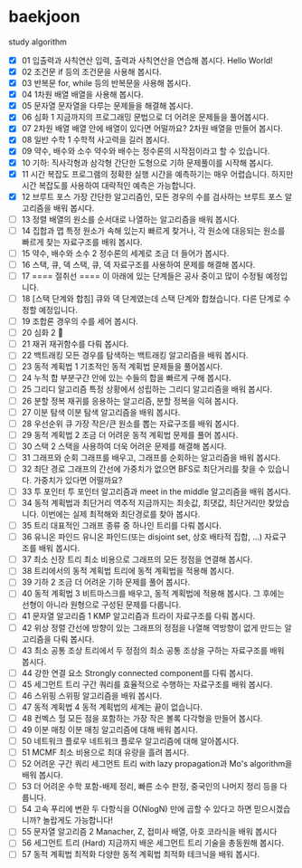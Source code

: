 # baekjoon
study algorithm

- [x] 01	입출력과 사칙연산	입력, 출력과 사칙연산을 연습해 봅시다. Hello World!	
- [x] 02	조건문	if 등의 조건문을 사용해 봅시다.
- [x] 03	반복문	for, while 등의 반복문을 사용해 봅시다.	
- [x] 04	1차원 배열	배열을 사용해 봅시다.	
- [x] 05	문자열	문자열을 다루는 문제들을 해결해 봅시다.	
- [x] 06	심화 1	지금까지의 프로그래밍 문법으로 더 어려운 문제들을 풀어봅시다.
- [x] 07	2차원 배열	배열 안에 배열이 있다면 어떨까요? 2차원 배열을 만들어 봅시다.
- [x] 08	일반 수학 1	수학적 사고력을 길러 봅시다.
- [x] 09	약수, 배수와 소수	약수와 배수는 정수론의 시작점이라고 할 수 있습니다.
- [x] 10	기하: 직사각형과 삼각형	간단한 도형으로 기하 문제풀이를 시작해 봅시다.
- [x] 11	시간 복잡도	프로그램의 정확한 실행 시간을 예측하기는 매우 어렵습니다. 하지만 시간 복잡도를 사용하여 대략적인 예측은 가능합니다.
- [x] 12	브루트 포스	가장 간단한 알고리즘인, 모든 경우의 수를 검사하는 브루트 포스 알고리즘을 배워 봅시다.
- [ ] 13	정렬	배열의 원소를 순서대로 나열하는 알고리즘을 배워 봅시다.	
- [ ] 14	집합과 맵	특정 원소가 속해 있는지 빠르게 찾거나, 각 원소에 대응되는 원소를 빠르게 찾는 자료구조를 배워 봅시다.
- [ ] 15	약수, 배수와 소수 2	정수론의 세계로 조금 더 들어가 봅시다.
- [ ] 16	스택, 큐, 덱	스택, 큐, 덱 자료구조를 사용하여 문제를 해결해 봅시다.	
- [ ] 17	==== 절취선 ====	이 아래에 있는 단계들은 공사 중이고 많이 수정될 예정입니다.
- [ ] 18	[스택 단계와 합침]	큐와 덱 단계였는데 스택 단계와 합쳤습니다. 다른 단계로 수정할 예정입니다.
- [ ] 19	조합론	경우의 수를 세어 봅시다.
- [ ] 20	심화 2	👑
- [ ] 21	재귀	재귀함수를 다뤄 봅시다.
- [ ] 22	백트래킹	모든 경우를 탐색하는 백트래킹 알고리즘을 배워 봅시다.
- [ ] 23	동적 계획법 1	기초적인 동적 계획법 문제들을 풀어봅시다.	
- [ ] 24	누적 합	부분구간 안에 있는 수들의 합을 빠르게 구해 봅시다.
- [ ] 25	그리디 알고리즘	특정 상황에서 성립하는 그리디 알고리즘을 배워 봅시다.
- [ ] 26	분할 정복	재귀를 응용하는 알고리즘, 분할 정복을 익혀 봅시다.
- [ ] 27	이분 탐색	이분 탐색 알고리즘을 배워 봅시다.
- [ ] 28	우선순위 큐	가장 작은/큰 원소를 뽑는 자료구조를 배워 봅시다.
- [ ] 29	동적 계획법 2	조금 더 어려운 동적 계획법 문제를 풀어 봅시다.
- [ ] 30	스택 2	스택을 사용하여 더욱 어려운 문제를 해결해 봅시다.
- [ ] 31	그래프와 순회	그래프를 배우고, 그래프를 순회하는 알고리즘을 배워 봅시다.	
- [ ] 32	최단 경로	그래프의 간선에 가중치가 없으면 BFS로 최단거리를 찾을 수 있습니다. 가중치가 있다면 어떨까요?
- [ ] 33	투 포인터	투 포인터 알고리즘과 meet in the middle 알고리즘을 배워 봅시다.
- [ ] 34	동적 계획법과 최단거리 역추적	지금까지는 최솟값, 최댓값, 최단거리만 찾았습니다. 이번에는 실제 최적해와 최단경로를 찾아 봅시다.
- [ ] 35	트리	대표적인 그래프 종류 중 하나인 트리를 다뤄 봅시다.
- [ ] 36	유니온 파인드	유니온 파인드(또는 disjoint set, 상호 배타적 집합, ...) 자료구조를 배워 봅시다.
- [ ] 37	최소 신장 트리	최소 비용으로 그래프의 모든 정점을 연결해 봅시다.
- [ ] 38	트리에서의 동적 계획법	트리에 동적 계획법을 적용해 봅시다.
- [ ] 39	기하 2	조금 더 어려운 기하 문제를 풀어 봅시다.
- [ ] 40	동적 계획법 3	비트마스크를 배우고, 동적 계획법에 적용해 봅시다. 그 후에는 선형이 아니라 원형으로 구성된 문제를 다룹니다.
- [ ] 41	문자열 알고리즘 1	KMP 알고리즘과 트라이 자료구조를 다뤄 봅시다.
- [ ] 42	위상 정렬	간선에 방향이 있는 그래프의 정점을 나열해 역방향이 없게 만드는 알고리즘을 다뤄 봅시다.
- [ ] 43	최소 공통 조상	트리에서 두 정점의 최소 공통 조상을 구하는 자료구조를 배워 봅시다.
- [ ] 44	강한 연결 요소	Strongly connected component를 다뤄 봅시다.
- [ ] 45	세그먼트 트리	구간 쿼리를 효율적으로 수행하는 자료구조를 배워 봅시다.
- [ ] 46	스위핑	스위핑 알고리즘을 배워 봅시다.
- [ ] 47	동적 계획법 4	동적 계획법의 세계는 끝이 없습니다.	
- [ ] 48	컨벡스 헐	모든 점을 포함하는 가장 작은 볼록 다각형을 만들어 봅시다.
- [ ] 49	이분 매칭	이분 매칭 알고리즘에 대해 배워 봅시다.
- [ ] 50	네트워크 플로우	네트워크 플로우 알고리즘에 대해 알아봅시다.
- [ ] 51	MCMF	최소 비용으로 최대 유량을 흘려 봅시다.
- [ ] 52	어려운 구간 쿼리	세그먼트 트리 with lazy propagation과 Mo's algorithm을 배워 봅시다.	
- [ ] 53	더 어려운 수학	포함-배제 정리, 빠른 소수 판정, 중국인의 나머지 정리 등을 다룹니다.
- [ ] 54	고속 푸리에 변환	두 다항식을 O(NlogN) 만에 곱할 수 있다고 하면 믿으시겠습니까? 놀랍게도 가능합니다!
- [ ] 55	문자열 알고리즘 2	Manacher, Z, 접미사 배열, 아호 코라식을 배워 봅시다	
- [ ] 56	세그먼트 트리 (Hard)	지금까지 배운 세그먼트 트리 기술을 총동원해 봅시다.
- [ ] 57	동적 계획법 최적화	다양한 동적 계획법 최적화 테크닉을 배워 봅시다.
